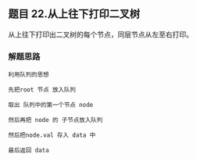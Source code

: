## 题目 22.从上往下打印二叉树
  从上往下打印出二叉树的每个节点，同层节点从左至右打印。

### 解题思路
    利用队列的思想

    先把root 节点 放入队列

    取出 队列中的第一个节点 node

    然后再把 node 的 子节点放入队列

    然后把node.val 存入 data 中

    最后返回 data
